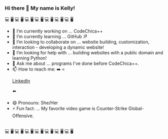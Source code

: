 ### Hi there 👋 My name is Kelly!


<!-- **superrrk/superrrk** is a ✨ _special_ ✨ repository because its `README.md` (this file) appears on your GitHub profile.

Here are some ideas to get you started:

-->
💻 🖥️ 💻 🖥️ 💻 🖥️ 💻 🖥️ 💻 🖥️ 💻 🖥️ 💻 🖥️ 
<br>
- 🔭 I’m currently working on ... CodeChica++
- 🌱 I’m currently learning ... GitHub :P
- 👯 I’m looking to collaborate on ... website building, customization, interaction - developing a dynamic website!
- 🤔 I’m looking for help with ... building websites with a public domain and learning Python!
- 💬 Ask me about ... programs I've done before CodeChica++.
- 📫 How to reach me: <span> ➡️ <<p><a href="https://www.linkedin.com/in/kelly-truong-78a1551b7/" target="_blank">LinkedIn</a><p> ⬅️</span>
- 😄 Pronouns: She/Her
- ⚡ Fun fact: ... My favorite video game is Counter-Strike Global-Offensive.
<br>
💻 🖥️ 💻 🖥️ 💻 🖥️ 💻 🖥️ 💻 🖥️ 💻 🖥️ 💻 🖥️ 
